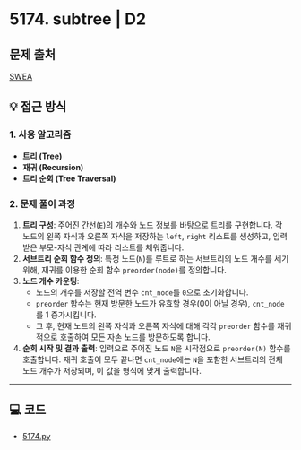 # 5174. subtree | D2

## 문제 출처
[SWEA](https://swexpertacademy.com/main/talk/solvingClub/problemView.do?solveclubId=AZh9Pr4Kw1nHBINp&contestProbId=AWTay1Z64cQDFAVT&probBoxId=AZjPzi56xljHBIO0&type=PROBLEM&problemBoxTitle=Tree&problemBoxCnt=3)

## 💡 접근 방식

### 1. 사용 알고리즘
* **트리 (Tree)**
* **재귀 (Recursion)**
* **트리 순회 (Tree Traversal)**

### 2. 문제 풀이 과정
1.  **트리 구성**: 주어진 간선(`E`)의 개수와 노드 정보를 바탕으로 트리를 구현합니다. 각 노드의 왼쪽 자식과 오른쪽 자식을 저장하는 `left`, `right` 리스트를 생성하고, 입력받은 부모-자식 관계에 따라 리스트를 채워줍니다.
2.  **서브트리 순회 함수 정의**: 특정 노드(`N`)를 루트로 하는 서브트리의 노드 개수를 세기 위해, 재귀를 이용한 순회 함수 `preorder(node)`를 정의합니다.
3.  **노드 개수 카운팅**:
    * 노드의 개수를 저장할 전역 변수 `cnt_node`를 `0`으로 초기화합니다.
    * `preorder` 함수는 현재 방문한 노드가 유효할 경우(0이 아닐 경우), `cnt_node`를 1 증가시킵니다.
    * 그 후, 현재 노드의 왼쪽 자식과 오른쪽 자식에 대해 각각 `preorder` 함수를 재귀적으로 호출하여 모든 자손 노드를 방문하도록 합니다.
4.  **순회 시작 및 결과 출력**: 입력으로 주어진 노드 `N`을 시작점으로 `preorder(N)` 함수를 호출합니다. 재귀 호출이 모두 끝나면 `cnt_node`에는 `N`을 포함한 서브트리의 전체 노드 개수가 저장되며, 이 값을 형식에 맞게 출력합니다.



---

## 💻 코드
* [5174.py](5174.py)